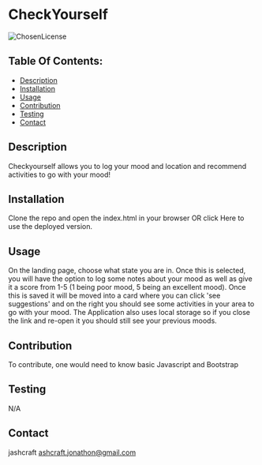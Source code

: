 # CheckYourself

![ChosenLicense](https://img.shields.io/badge/license-Apache_2.0-blue.svg)

## Table Of Contents: 
  * [Description](#description)
  * [Installation](#installation)
  * [Usage](#usage)
  * [Contribution](#contribution)
  * [Testing](#testing)
  * [Contact](#contact)

## Description
Checkyourself allows you to log your mood and location and recommend activities to go with your mood! 

## Installation 
Clone the repo and open the index.html in your browser OR click Here to use the deployed version.

## Usage
On the landing page, choose what state you are in. Once this is selected, you will have the option to log some notes about your mood as well as give it a score from 1-5 (1 being poor mood, 5 being an excellent mood). Once this is saved it will be moved into a card where you can click 'see suggestions' and on the right you should see some activities in your area to go with your mood. The Application also uses local storage so if you close the link and re-open it you should still see your previous moods.

## Contribution
To contribute, one would need to know basic Javascript and Bootstrap

## Testing
N/A

## Contact 
jashcraft
ashcraft.jonathon@gmail.com


